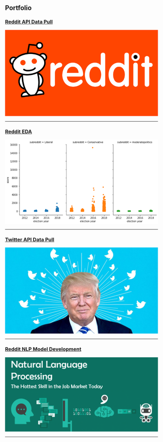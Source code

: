 ## Portfolio

### [Reddit API Data Pull](./pages/reddit-data-pull.md)
[<img src="images/reddit.png?raw=true"/>](./pages/reddit-data-pull.md)

---
### [Reddit EDA](./pages/reddit-eda.md)
[<img src="images/reddit_score.png?raw=true"/>](./pages/reddit-eda.md)

---
### [Twitter API Data Pull](./pages/twitter-data-pull.md)
[<img src="images/twitter-donald.jpg?raw=true"/>](./pages/twitter-data-pull.md)


---

### [Reddit NLP Model Development](./pages/nlp-model-dev.md)
[<img src="images/nlp-pic.png?raw=true"/>](./pages/nlp-model-dev.md)

---
